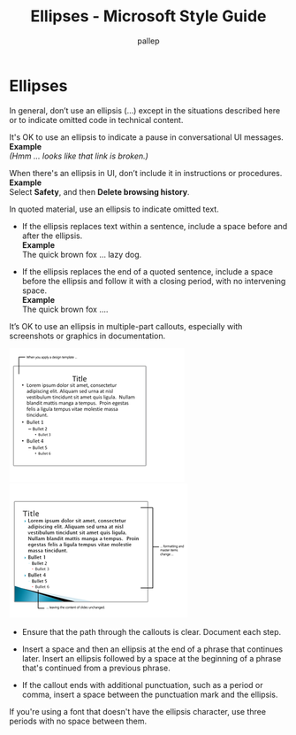 ﻿---
title: Ellipses - Microsoft Style Guide
author: pallep
ms.author: pallep
ms.date: 1/19/2018
ms.topic: article
ms.prod: non-product-specific
---

# Ellipses

In
general, don’t use an ellipsis (…) except in the situations
described here or to indicate omitted code in technical content. 

It's OK to use an ellipsis to indicate a pause in conversational UI messages.  
**Example**  
*(Hmm ... looks like that link is broken.)*

When there's an ellipsis in UI, don’t include it in instructions or procedures.  
**Example**  
Select **Safety**, and then **Delete browsing history**.

In quoted material, use an ellipsis to indicate omitted text.

  - If the ellipsis replaces text within a sentence, include a space before and after the ellipsis.<br />
    **Example**  
    The quick brown fox … lazy dog.

  - If
    the ellipsis replaces the end of a quoted sentence, include a
    space before the ellipsis and follow it with a closing period,
    with no intervening space. <br />
    **Example**  
    The quick brown fox ….

It’s OK to use an ellipsis in multiple-part callouts, especially with screenshots or graphics in documentation. 

![](media/ellipses/2036405554.png)![](media/ellipses/2085992510.png)

  - Ensure that the path through the callouts is clear. Document each step.  
  
  - Insert a space and then an ellipsis at the end of a phrase that continues later.
    Insert an ellipsis followed by a space at the beginning of a phrase that's continued from a previous phrase.  
    
  - If
    the callout ends with additional punctuation, such as a
    period or comma, insert a space between the punctuation mark and
    the ellipsis.

If
you're using a font that doesn't have the
ellipsis character, use three periods with no space between them.
